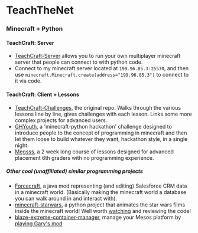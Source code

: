 # TeachTheNet

### Minecraft + Python

#### TeachCraft: Server

- [TeachCraft-Server](https://github.com/teachthenet/TeachCraft-Server) allows you to run your own multiplayer minecraft server that people can connect to with python code.
- Connect to my minecraft server located at `199.96.85.3:25570`, and then use `minecraft.Minecraft.create(address="199.96.85.3")` to connect to it via code.

#### TeachCraft: Client + Lessons

- [TeachCraft-Challenges](https://github.com/teachthenet/TeachCraft-Challenges), the original repo. Walks through the various lessons line by line, gives challenges with each lesson. Links some more complex projects for advanced users.
- [GHYouth](https://github.com/teachthenet/GHYouth), a 'minecraft-python hackathon' challenge designed to introduce people to the concept of programming in minecraft and then let them loose to build whatever they want, hackathon style, in a single night.
- [Megsss](https://github.com/teachthenet/Megsss), a 2 week long course of lessons designed for advanced placement 6th graders with no programming experience.

##### Other cool (unaffiliated) similar programming projects
- [Forcecraft](https://github.com/metadaddy/Forcecraft), a java mod representing (and editing) Salesforce CRM data in a minecraft world. (Basically making the minecraft world a database you can walk around in and interact with).
- [minecraft-starwars](https://github.com/martinohanlon/minecraft-starwars), a python project that animates the star wars films inside the minecraft world! Well worth [watching](https://www.youtube.com/watch?v=pufDQo9o0gk) and reviewing the code!
- [blaze-extreme-container-manager](https://github.com/wehkamp/blaze-extreme-container-manager), manage your Mesos platform by [playing Gary's mod](https://www.youtube.com/watch?v=r0pAzujyM-M)
